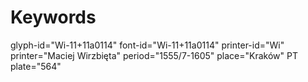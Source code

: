 # Keywords
glyph-id="Wi-11+11a0114"
font-id="Wi-11+11a0114"
printer-id="Wi"
printer="Maciej Wirzbięta"
period="1555/7-1605"
place="Kraków"
PT plate="564"
